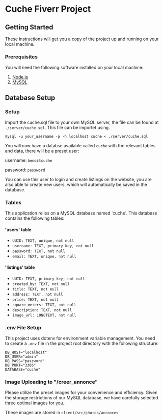# Cuche Fiverr Project

## Getting Started

These instructions will get you a copy of the project up and running on your local machine.

### Prerequisites

You will need the following software installed on your local machine:

1. [Node.js](https://nodejs.org/)
2. [MySQL](https://www.mysql.com/)

## Database Setup

### Setup

Import the cuche.sql file to your own MySQL server, the file can be found at `./server/cuche.sql`. This file can be importet using.

```
mysql -u your_username -p -h localhost cuche < ./server/cuche.sql

```

You will now have a databse available called `cuche` with the relevant tables and data, there will be a preset user:

username: `benoitcuche`

password: `password`

You can use this user to login and create listings on the website, you are also able to create new users, which will automatically be saved in the database.

### Tables

This application relies on a MySQL database named 'cuche'. This database contains the following tables:

#### 'users' table

- `UUID: TEXT, unique, not null`
- `username: TEXT, primary key, not null`
- `password: TEXT, not null`
- `email: TEXT, unique, not null`

#### 'listings' table

- `UUID: TEXT, primary key, not null`
- `created_by: TEXT, not null`
- `title: TEXT, not null`
- `address: TEXT, not null`
- `price: TEXT, not null`
- `square_meters: TEXT, not null`
- `description: TEXT, not null`
- `image_url: LONGTEXT, not null`

### .env File Setup

This project uses dotenv for environment variable management. You need to create a `.env` file in the project root directory with the following structure:

```shell
DB_HOST="localhost"
DB_USER="admin"
DB_PASS="password"
DB_PORT="3306"
DATABASE="cuche"
```

### Image Uploading to "/creer_annonce"

Please utilize the preset images for your convenience and efficiency. Given the storage restrictions of our MySQL database, we have carefully selected three optimal images for you.

These images are stored in `client/src/photos/annonces`
